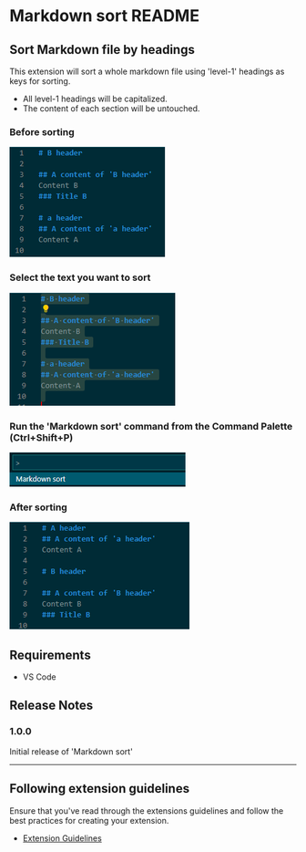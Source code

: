 # Markdown sort README

## Sort Markdown file by headings

This extension will sort a whole markdown file using 'level-1' headings as keys for sorting.
- All level-1 headings will be capitalized.
- The content of each section will be untouched.

### Before sorting 
![Unsorted](images/unsorted.png)

### Select the text you want to sort 
![Select the text](images/select_text.png)

### Run the 'Markdown sort' command from the Command Palette (Ctrl+Shift+P)
![Run the command](images/run_cmd.png)

### After sorting
![sorted](images/sorted.png)

## Requirements

- VS Code

## Release Notes

### 1.0.0

Initial release of 'Markdown sort'


---

## Following extension guidelines

Ensure that you've read through the extensions guidelines and follow the best practices for creating your extension.

* [Extension Guidelines](https://code.visualstudio.com/api/references/extension-guidelines)

